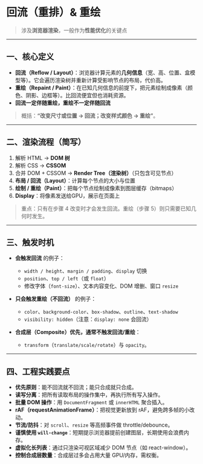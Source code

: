 # 回流（重排）& 重绘
> 涉及**浏览器渲染**，一般作为**性能优化**的关键点

------

## 一、核心定义

- **回流（Reflow / Layout）**：浏览器计算元素的**几何信息**（宽、高、位置、盒模型等）。它会遍历渲染树并重新计算受影响节点的布局，代价高。
- **重绘（Repaint / Paint）**：在已知几何信息的前提下，把元素绘制成像素（颜色、阴影、边框等）。比回流便宜但也消耗资源。
- **回流一定伴随重绘，重绘不一定伴随回流**

> 概括：**“改变尺寸或位置 → 回流；改变样式颜色 → 重绘”**。

------

## 二、渲染流程（简写）

1. 解析 HTML → **DOM 树**
2. 解析 CSS → **CSSOM**
3. 合并 DOM + CSSOM → **Render Tree（渲染树）**（只包含可见节点）
4. **布局 / 回流（Layout）**：计算每个节点的大小与位置
5. **绘制 / 重绘（Paint）**：把每个节点绘制成像素到图层缓存（bitmaps）
6. **Display**：将像素发送给GPU，展示在页面上

> 重点：只有在步骤 4 改变时才会发生回流。重绘（步骤 5）则只需要已知几何时发生。

------

## 三、触发时机

- **会触发回流** 的例子：
  - `width / height`、`margin / padding`、`display` 切换
  - `position`、`top / left`（或 `float`）
  - 修改字体（`font-size`）、文本内容变化、DOM 增删、窗口 `resize`

- **只会触发重绘（不回流）** 的例子：
  - `color`、`background-color`、`box-shadow`、`outline`、`text-shadow`
  - `visibility: hidden`（注意：`display: none` 会回流）

- **合成层（Composite）优先，通常不触发回流/重绘**：
  - `transform`（`translate/scale/rotate`）与 `opacity`。

------

## 四、工程实践要点

- **优先原则**：能不回流就不回流；能只合成就只合成。
- **读写分离**：把所有读取布局的操作集中，再执行所有写入操作。
- **批量 DOM 操作**：用 `DocumentFragment` 或 `innerHTML` 聚合插入。
- **rAF（requestAnimationFrame）**：把视觉更新放到 rAF，避免跨多帧的小改动。
- **节流/防抖**：对 `scroll`、`resize` 等高频事件做 throttle/debounce。
- **谨慎使用 `will-change`**：短期提示浏览器提前创建图层，长期使用会浪费内存。
- **虚拟化长列表**：通过只渲染可视区域减少 DOM 节点（如 react-window）。
- **控制合成层数量**：合成层过多会占用大量 GPU/内存，需权衡。
